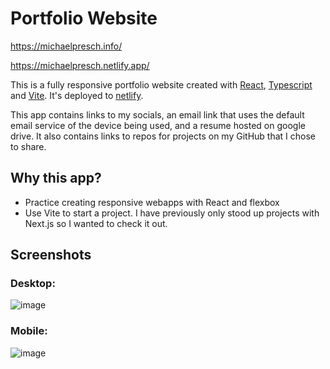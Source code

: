 # Portfolio Website
https://michaelpresch.info/

https://michaelpresch.netlify.app/

This is a fully responsive portfolio website created with [React](https://react.dev/), [Typescript](https://www.typescriptlang.org/) and [Vite](https://vite.dev/). It's deployed to [netlify](https://www.netlify.com/).

This app contains links to my socials, an email link that uses the default email service of the device being used, and a resume hosted on google drive. It also contains links to repos for projects on my GitHub that I chose to share.

## Why this app?
* Practice creating responsive webapps with React and flexbox
* Use Vite to start a project. I have previously only stood up projects with Next.js so I wanted to check it out.

## Screenshots

### Desktop:
![image](https://github.com/user-attachments/assets/424893bd-8a45-41c3-96d6-884d9b8f0ab2)

### Mobile:
![image](https://github.com/user-attachments/assets/dce76209-e70d-414b-965b-4c37130c3fe4)


